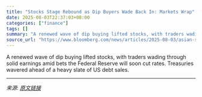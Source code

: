 ```yaml
---
title: "Stocks Stage Rebound as Dip Buyers Wade Back In: Markets Wrap"
date: 2025-08-03T22:37:03+08:00
categories: ["finance"]
tags: []
summary: "A renewed wave of dip buying lifted stocks, with traders wading through solid earnings amid bets the Federal Reserve will soon cut rates. Treasuries wavered ahead of a heavy slate of US debt sales."
source_url: "https://www.bloomberg.com/news/articles/2025-08-03/asian-stocks-seen-lower-as-traders-pare-back-risk-markets-wrap"
---
```


A renewed wave of dip buying lifted stocks, with traders wading through solid earnings amid bets the Federal Reserve will soon cut rates. Treasuries wavered ahead of a heavy slate of US debt sales.

---

*来源: [原文链接](https://www.bloomberg.com/news/articles/2025-08-03/asian-stocks-seen-lower-as-traders-pare-back-risk-markets-wrap)*
